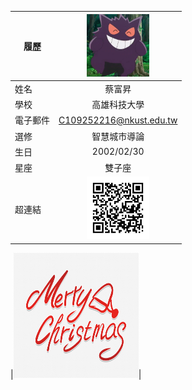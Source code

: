 
|      履歷        |<img src="https://github.com/c109252216/123/blob/main/987.png" width=100 height=100/>|
| ---------------- |:-----------------------------:|
| 姓名             | 蔡富昇                  |
| 學校             | 高雄科技大學                  |
| 電子郵件         | C109252216@nkust.edu.tw         |
| 選修             | 智慧城市導論                  |
| 生日             | 2002/02/30                  |
| 星座             | 雙子座                  |
| 超連結             | <img src="https://github.com/c109252216/123/blob/main/002.png" width=100 height=100/>   |

|<img src="https://github.com/c109252216/123/blob/main/98777.png" width=200 height=200/>|
